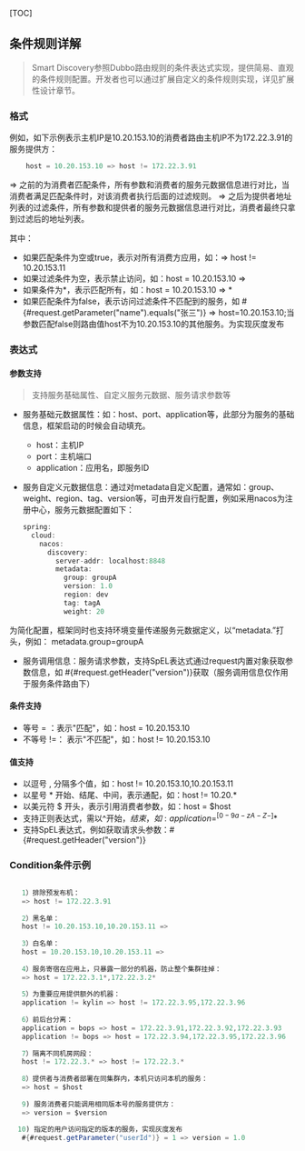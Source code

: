 ﻿[TOC]

## 条件规则详解

> Smart Discovery参照Dubbo路由规则的条件表达式实现，提供简易、直观的条件规则配置。开发者也可以通过扩展自定义的条件规则实现，详见扩展性设计章节。



### 格式

例如，如下示例表示主机IP是10.20.153.10的消费者路由主机IP不为172.22.3.91的服务提供方：

```java
    host = 10.20.153.10 => host != 172.22.3.91
```

   => 之前的为消费者匹配条件，所有参数和消费者的服务元数据信息进行对比，当消费者满足匹配条件时，对该消费者执行后面的过滤规则。
   => 之后为提供者地址列表的过滤条件，所有参数和提供者的服务元数据信息进行对比，消费者最终只拿到过滤后的地址列表。

其中：

- 如果匹配条件为空或true，表示对所有消费方应用，如：=> host != 10.20.153.11
- 如果过滤条件为空，表示禁止访问，如：host = 10.20.153.10 =>
- 如果条件为*，表示匹配所有，如：host = 10.20.153.10 => *
- 如果匹配条件为false，表示访问过滤条件不匹配到的服务，如 #{#request.getParameter("name").equals("张三")} => host=10.20.153.10;当参数匹配false则路由值host不为10.20.153.10的其他服务。为实现灰度发布

### 表达式

#### 参数支持

> 支持服务基础属性、自定义服务元数据、服务请求参数等

- 服务基础元数据属性：如：host、port、application等，此部分为服务的基础信息，框架启动的时候会自动填充。
  - host：主机IP
  - port：主机端口 
  - application：应用名，即服务ID

- 服务自定义元数据信息：通过对metadata自定义配置，通常如：group、weight、region、tag、version等，可由开发自行配置，例如采用nacos为注册中心，服务元数据配置如下：

  ```java
  spring:
    cloud:
      nacos:
        discovery:
          server-addr: localhost:8848
          metadata:
            group: groupA
            version: 1.0
            region: dev
            tag: tagA
            weight: 20
  ```

为简化配置，框架同时也支持环境变量传递服务元数据定义，以“metadata.”打头，例如： metadata.group=groupA

- 服务调用信息：服务请求参数，支持SpEL表达式通过request内置对象获取参数信息，如 #{#request.getHeader("version")}获取（服务调用信息仅作用于服务条件路由下）

#### 条件支持

- 等号 = ：表示"匹配"，如：host = 10.20.153.10
- 不等号 !=： 表示"不匹配"，如：host != 10.20.153.10

#### 值支持

- 以逗号 , 分隔多个值，如：host != 10.20.153.10,10.20.153.11
- 以星号 * 开始、结尾、中间，表示通配，如：host != 10.20.* 
- 以美元符 $ 开头，表示引用消费者参数，如：host = $host
- 支持正则表达式，需以^开始，$结束，如:application=^[0-9a-zA-Z-]*$
- 支持SpEL表达式，例如获取请求头参数：#{#request.getHeader("version")}

### Condition条件示例

```java
   
   1）排除预发布机：
   => host != 172.22.3.91
   
   2）黑名单：
   host != 10.20.153.10,10.20.153.11 =>
   
   3）白名单：
   host = 10.20.153.10,10.20.153.11 =>
   
   4）服务寄宿在应用上，只暴露一部分的机器，防止整个集群挂掉：
   => host = 172.22.3.1*,172.22.3.2*
   
   5）为重要应用提供额外的机器：
   application != kylin => host != 172.22.3.95,172.22.3.96
   
   6）前后台分离：
   application = bops => host = 172.22.3.91,172.22.3.92,172.22.3.93
   application != bops => host = 172.22.3.94,172.22.3.95,172.22.3.96
   
   7）隔离不同机房网段：
   host != 172.22.3.* => host != 172.22.3.*
   
   8）提供者与消费者部署在同集群内，本机只访问本机的服务：
   => host = $host
      
   9) 服务消费者只能调用相同版本号的服务提供方：
   => version = $version
      
  10) 指定的用户访问指定的版本的服务，实现灰度发布
   #{#request.getParameter("userId")} = 1 => version = 1.0
```

